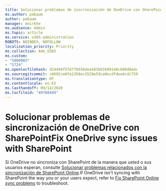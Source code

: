 ```yaml
---
title: Solucionar problemas de sincronización de OneDrive con SharePoint
ms.author: pebaum
author: pebaum
manager: mnirkhe
ms.audience: Admin
ms.topic: article
ms.service: o365-administration
ROBOTS: NOINDEX, NOFOLLOW
localization_priority: Priority
ms.collection: Adm_O365
ms.custom:
- "5800003"
- "5724"
ms.openlocfilehash: d24494f5fd778d16dea583b91b99148c606d8adc
ms.sourcegitcommit: c6692ce0fa1358ec3529e59ca0ecdfdea4cdc759
ms.translationtype: HT
ms.contentlocale: es-ES
ms.lasthandoff: 09/14/2020
ms.locfileid: "49768449"
---
```

# <a name="fix-onedrive-sync-issues-with-sharepoint"></a><span data-ttu-id="7aa8d-102">Solucionar problemas de sincronización de OneDrive con SharePoint</span><span class="sxs-lookup"><span data-stu-id="7aa8d-102">Fix OneDrive sync issues with SharePoint</span></span>

<span data-ttu-id="7aa8d-103">Si OneDrive no sincroniza con SharePoint de la manera que usted o sus usuarios esperan, consulte [Solucionar problemas relacionados con la sincronización de SharePoint Online](https://support.office.com/article/fix-sharepoint-online-sync-problems-aaa2d172-8d45-4e94-9c04-5364d04ca2f4?ui=en-US&rs=en-US&ad=US).</span><span class="sxs-lookup"><span data-stu-id="7aa8d-103">If OneDrive isn't syncing with SharePoint the way you or your users expect, refer to [Fix SharePoint Online sync problems](https://support.office.com/article/fix-sharepoint-online-sync-problems-aaa2d172-8d45-4e94-9c04-5364d04ca2f4?ui=en-US&rs=en-US&ad=US) to troubleshoot.</span></span>

